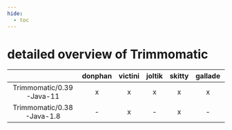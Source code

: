 ```yaml
---
hide:
  - toc
---
```


detailed overview of Trimmomatic
================================

| |donphan|victini|joltik|skitty|gallade|accelgor|swalot|doduo|
| :---: | :---: | :---: | :---: | :---: | :---: | :---: | :---: | :---: |
|Trimmomatic/0.39-Java-11|x|x|x|x|x|x|x|x|
|Trimmomatic/0.38-Java-1.8|-|x|-|x|-|-|-|-|
